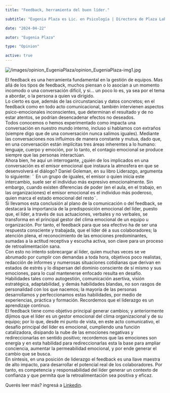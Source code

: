 ```yaml
---
title: "Feedback, herramienta del buen líder."

subtitle: "Eugenia Plaza es Lic. en Psicología | Directora de Plaza Laboral y miembro líder de El Club del Manager."

date: "2024-04-22"

autor: "Eugenia Plaza"

type: "Opinion"

active: true
---
```


![/images/opinion_EugeniaPlaza/opinion_EugeniaPlaza-img1.jpg](/images/opinion_EugeniaPlaza/opinion_EugeniaPlaza-img1.jpg "Opinión del Manager")

El feedback es una herramienta fundamental en la gestión de equipos. Mas allá de los tipos de feedback, muchos piensan o lo asocian a un momento incomodo o una conversación difícil, y si… un poco lo es, ya sea por el tema a abordar, o la persona a quien va dirigido.<br />
Lo cierto es que, además de las circunstancias y datos concretos; en el feedback como en todo acto comunicacional, también intervienen aspectos psico-emocionales inconscientes, que determinan el resultado y de no estar atentos, se podrían desencadenar efectos no deseados.<br />
Todos conocemos o hemos experimentado como impacta una conversación en nuestro mundo interno, incluso si hablamos con extraños (siempre digo que de una conversación nunca salimos iguales). Mediante las conversaciones nos influimos de manera constante y mutua, dado que, en una conversación están implícitas tres áreas inherentes a lo humano: lenguaje, cuerpo y emoción, por lo tanto, el contagio emocional se produce siempre que las personas interactúan.<br />
Ahora bien, he aquí un interrogante, ¿quién de los implicados en una conversación es el emisor emocional que instaura la atmosfera en que se desenvolverá el diálogo? Daniel Goleman, en su libro Liderazgo, argumenta lo siguiente: ¨ En un grupo de iguales, el emisor o quien inicia este intercambio, suele ser el individuo más expresivo emocionalmente. Sin embargo, cuando existen diferencias de poder (en el aula, en el trabajo, en las organizaciones) el emisor emocional es el individuo más poderoso, quien marca el estado emocional del resto¨.<br />
Si llevamos esta conclusión al plano de la comunicación o del feedback, se destacará la importancia de la predisposición emocional del líder, puesto que, el líder, a través de sus actuaciones, verbales y no verbales, se transforma en el principal gestor del clima emocional de un equipo u organización. Por tanto, el feedback para que sea efectivo ha de ser una respuesta consciente y trabajada, que el líder dé a sus colaboradores; la atención plena, el reconocimiento de las emociones predominantes, sumadas a la actitud receptiva y escucha activa, son clave para un proceso de retroalimentación sana.<br />
Con esto no intento sobrecargar al líder, quien muchas veces se ve abrumado por cumplir con demandas a toda hora, objetivos poco realistas, redacción de informes y numerosas situaciones cotidianas que derivan en estados de estrés y lo dispersan del dominio consciente de sí mismo y sus emociones, para lo cual mantenerse enfocado resulta en desafío.<br />
Habilidades tales como autogestión, comunicación asertiva, visión estratégica, adaptabilidad, y demás habilidades blandas, no son rasgos de personalidad con los que nacemos; la mayoría de las personas desarrollamos y perfeccionamos estas habilidades, por medio de experiencias, práctica y formación. Recordemos que el liderazgo es un aprendizaje continuo.<br />
El feedback tiene como objetivo principal generar cambios; y anteriormente dijimos que el líder es un gestor emocional del clima organizacional y de su equipo; por lo que, desde mi punto de vista, en este acto comunicativo, el desafío principal del líder es emocional, cumpliendo una función catalizadora, disipando la nube de las emociones negativas y redireccionarlas en sentido positivo; recordemos que las emociones son energía y en esta habilidad para redireccionarlas esta la base para ampliar conciencia, aumentar la permeabilidad emocional, y por ende generar el cambio que se busca.<br />
En síntesis, en una posición de liderazgo el feedback es una llave maestra de alto impacto, para desarrollar el potencial real de los colaboradores. Por tanto, es competencia y responsabilidad del líder generar un contexto de confianza y que permita que la retroalimentación sea positiva y eficaz.

Querés leer más? ingresá a [Linkedin](https://www.linkedin.com/pulse/feedback-herramienta-del-buen-lider-el-club-del-manager-xpq7f/?trackingId=ViT0uFAHofUDiEgNJdUZBg%3D%3D).
